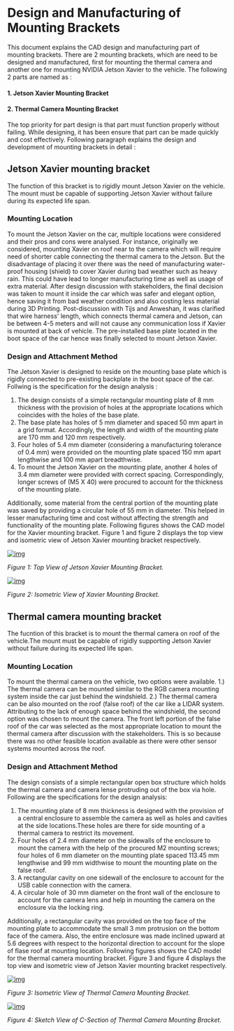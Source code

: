 # Design and Manufacturing of Mounting Brackets

This document explains the CAD design and manufacturing part of mounting brackets. There are 2 mounting brackets, which are need to be designed and manufactured, first for mounting the thermal camera and another one for mounting NVIDIA Jetson Xavier to the vehicle. The following 2 parts are named as :

#### 1. Jetson Xavier Mounting Bracket 
#### 2. Thermal Camera Mounting Bracket 

The top priority for part design is that part must function properly without failing. While designing, it has been ensure that part can be made quickly and cost effectively. Following paragraph explains the design and development of mounting brackets in detail :

## Jetson Xavier mounting bracket

The function of this bracket is to rigidly mount Jetson Xavier on the vehicle. The mount must be capable of supporting Jetson Xavier without failure during its expected life span.

### Mounting Location
To mount the Jetson Xavier on the car, multiple locations were considered and their pros and cons were analysed. For instance, originally we considered, mounting Xavier on roof near to the camera which will require need of shorter cable connecting the thermal camera to the Jetson. But the disadvantage of placing it over there was the need of manufacturing water-proof housing (shield) to cover Xavier during bad weather such as heavy rain. This could have lead to longer manufacturing time as well as usage of extra material. 
After design discussion with stakeholders, the final decision was taken to mount it inside the car which was safer and elegant option, hence saving it from bad weather condition and also costing less material during 3D Printing. Post-discussion with Tijs and Anweshan, it was clarified that wire harness' length, which connects thermal camera and Jetson, can be between 4-5 meters and will not cause any communication loss if Xavier is mounted at back of vehicle. The pre-installed base plate located in the boot space of the car hence was finally selected to mount Jetson Xavier.

### Design and Attachment Method
The Jetson Xavier is designed to reside on the mounting base plate which is rigidly connected to pre-existing backplate in the boot space of the car. Follwing is the specification for the design analysis :

1. The design consists of a simple rectangular mounting plate of 8 mm thickness with the provision of holes at the appropriate locations which coincides with the holes of the base plate. 
2. The base plate has holes of 5 mm diameter and spaced 50 mm apart in a grid format. Accordingly, the length and width of the mounting plate are 170 mm and 120 mm respectively. 
3. Four holes of 5.4 mm diameter (considering a manufacturing tolerance of 0.4 mm) were provided on the mounting plate spaced 150 mm apart lengthwise and 100 mm apart breadthwise. 
4. To mount the Jetson Xavier on the mounting plate, another 4 holes of 3.4 mm diameter were provided with correct spacing. Correspondingly, longer screws of (M5 X 40) were procured to account for the thickness of the mounting plate. 

Additionally, some material from the central portion of the mounting plate was saved by providing a circular hole of 55 mm in diameter. This helped in lesser manufacturing time and cost without affecting the strength and functionality of the mounting plate. Following figures shows the CAD model for the Xavier mounting bracket. Figure 1 and figure 2 displays the top view and isometric view of Jetson Xavier mounting bracket respectively.

[![img](https://github.com/tue-mps-edu/thermal_object_detection/raw/master/CAD/doc_images/xavier_image1.JPG)](https://github.com/tue-mps-edu/thermal_object_detection/blob/master/CAD/doc_images/xavier_image1.JPG)

*Figure 1: Top View of Jetson Xavier Mounting Bracket.*

[![img](https://github.com/tue-mps-edu/thermal_object_detection/raw/master/CAD/doc_images/xavier_image2.JPG)](https://github.com/tue-mps-edu/thermal_object_detection/blob/master/CAD/doc_images/xavier_image2.JPG)

*Figure 2: Isometric View of Xavier Mounting Bracket.*

## Thermal camera mounting bracket

The fucntion of this bracket is to mount the thermal camera on roof of the vehicle.The mount must be capable of rigidly supporting Jetson Xavier without failure during its expected life span.

### Mounting Location
To mount the thermal camera on the vehicle, two options were available. 1.) The thermal camera can be mounted similar to the RGB camera mounting system inside the car just behind the windshield. 2.) The thermal camera can be also mounted on the roof (false roof) of the car like a LIDAR system. Attributing to the lack of enough space behind the windshield, the second option was chosen to mount the camera. The front left portion of the false roof of the car was selected as the most appropriate location to mount the thermal camera after discussion with the stakeholders. This is so because there was no other feasible location available as there were other sensor systems mounted across the roof.

### Design and Attachment Method
The design consists of a simple rectangular open box structure which holds the thermal camera and camera lense protruding out of the box via hole. Following are the specifications for the design analysis:

1. The mounting plate of 8 mm thickness is designed with the provision of a central enclosure to assemble the camera as well as holes and cavities at the side locations.These holes are there for side mounting of a thermal camera to restrict its movement. 
2. Four holes of 2.4 mm diameter on the sidewalls of the enclosure to mount the camera with the help of the procured M2 mounting screws; four holes of 6 mm diameter on the mounting plate spaced 113.45 mm lengthwise and 99 mm widthwise to mount the mounting plate on the false roof.
3. A rectangular cavity on one sidewall of the enclosure to account for the USB cable connection with the camera.
4. A circular hole of 30 mm diameter on the front wall of the enclosure to account for the camera lens and help in mounting the camera on the enclosure via the locking ring. 

Additionally, a rectangular cavity was provided on the top face of the mounting plate to accommodate the small 3 mm protrusion on the bottom face of the camera. Also, the entire enclosure was made inclined upward at 5.6 degrees with respect to the horizontal direction to account for the slope of flase roof at mounting location. Following figures shows the CAD model for the thermal camera mounting bracket. Figure 3 and figure 4 displays the top view and isometric view of Jetson Xavier mounting bracket respectively.

[![img](https://github.com/tue-mps-edu/thermal_object_detection/raw/master/CAD/doc_images/camera_image1.JPG)](https://github.com/tue-mps-edu/thermal_object_detection/blob/master/CAD/doc_images/camera_image1.JPG)

*Figure 3:  Isometric View of Thermal Camera Mounting Bracket.*

[![img](https://github.com/tue-mps-edu/thermal_object_detection/raw/master/CAD/doc_images/camera_image2.JPG)](https://github.com/tue-mps-edu/thermal_object_detection/blob/master/CAD/doc_images/camera_image2.JPG)

*Figure 4:  Sketch View of C-Section of Thermal Camera Mounting Bracket.*
